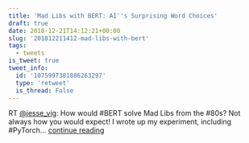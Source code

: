```yaml
---
title: 'Mad Libs with BERT: AI''s Surprising Word Choices'
draft: true
date: 2018-12-21T14:12:21+00:00
slug: '201812211412-mad-libs-with-bert'
tags:
  - tweets
is_tweet: true
tweet_info:
  id: '1075997381886263297'
  type: 'retweet'
  is_thread: False
---
```




RT [@jesse_vig](https://x.com/jesse_vig): How would #BERT solve Mad Libs from the #80s? Not always how you would expect! I wrote up my experiment, including #PyTorch… [continue reading](https://x.com/sytelus/status/1075997381886263297)
